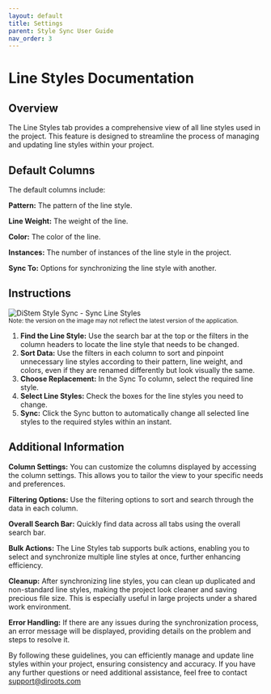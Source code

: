 ```yaml
---
layout: default
title: Settings
parent: Style Sync User Guide
nav_order: 3
---
```



# Line Styles Documentation

##  Overview

The Line Styles tab provides a comprehensive view of all line styles used in the project. This feature is designed to streamline the process of managing and updating line styles within your project.

##  Default Columns

The default columns include:

**Pattern:** The pattern of the line style.

**Line Weight:** The weight of the line.

**Color:** The color of the line.

**Instances:** The number of instances of the line style in the project.

**Sync To:** Options for synchronizing the line style with another.

##  Instructions

![DiStem Style Sync - Sync Line Styles](../../../assets\images\StyleSync\.gif)  
<sub>Note: the version on the image may not reflect the latest version of the application.</sub>

1. **Find the Line Style:** Use the search bar at the top or the filters in the column headers to locate the line style that needs to be changed.
2. **Sort Data:** Use the filters in each column to sort and pinpoint unnecessary line styles according to their pattern, line weight, and colors, even if they are renamed differently but look visually the same.
3. **Choose Replacement:** In the Sync To column, select the required line style.
4. **Select Line Styles:** Check the boxes for the line styles you need to change.
5. **Sync:** Click the Sync button to automatically change all selected line styles to the required styles within an instant.


##  Additional Information

**Column Settings:** You can customize the columns displayed by accessing the column settings. This allows you to tailor the view to your specific needs and preferences.

**Filtering Options:** Use the filtering options to sort and search through the data in each column.

**Overall Search Bar:** Quickly find data across all tabs using the overall search bar.

**Bulk Actions:** The Line Styles tab supports bulk actions, enabling you to select and synchronize multiple line styles at once, further enhancing efficiency.

**Cleanup:** After synchronizing line styles, you can clean up duplicated and non-standard line styles, making the project look cleaner and saving precious file size. This is especially useful in large projects under a shared work environment.

**Error Handling:** If there are any issues during the synchronization process, an error message will be displayed, providing details on the problem and steps to resolve it.

By following these guidelines, you can efficiently manage and update line styles within your project, ensuring consistency and accuracy. If you have any further questions or need additional assistance, feel free to contact support@diroots.com